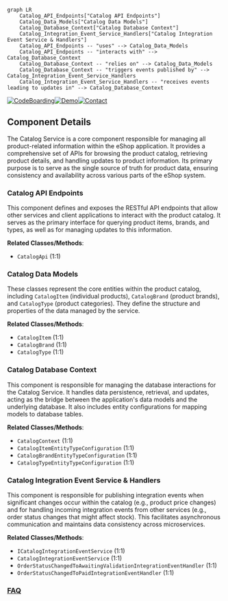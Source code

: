 ```mermaid
graph LR
    Catalog_API_Endpoints["Catalog API Endpoints"]
    Catalog_Data_Models["Catalog Data Models"]
    Catalog_Database_Context["Catalog Database Context"]
    Catalog_Integration_Event_Service_Handlers["Catalog Integration Event Service & Handlers"]
    Catalog_API_Endpoints -- "uses" --> Catalog_Data_Models
    Catalog_API_Endpoints -- "interacts with" --> Catalog_Database_Context
    Catalog_Database_Context -- "relies on" --> Catalog_Data_Models
    Catalog_Database_Context -- "triggers events published by" --> Catalog_Integration_Event_Service_Handlers
    Catalog_Integration_Event_Service_Handlers -- "receives events leading to updates in" --> Catalog_Database_Context
```
[![CodeBoarding](https://img.shields.io/badge/Generated%20by-CodeBoarding-9cf?style=flat-square)](https://github.com/CodeBoarding/GeneratedOnBoardings)[![Demo](https://img.shields.io/badge/Try%20our-Demo-blue?style=flat-square)](https://www.codeboarding.org/demo)[![Contact](https://img.shields.io/badge/Contact%20us%20-%20contact@codeboarding.org-lightgrey?style=flat-square)](mailto:contact@codeboarding.org)

## Component Details

The Catalog Service is a core component responsible for managing all product-related information within the eShop application. It provides a comprehensive set of APIs for browsing the product catalog, retrieving product details, and handling updates to product information. Its primary purpose is to serve as the single source of truth for product data, ensuring consistency and availability across various parts of the eShop system.

### Catalog API Endpoints
This component defines and exposes the RESTful API endpoints that allow other services and client applications to interact with the product catalog. It serves as the primary interface for querying product items, brands, and types, as well as for managing updates to this information.


**Related Classes/Methods**:

- `CatalogApi` (1:1)


### Catalog Data Models
These classes represent the core entities within the product catalog, including `CatalogItem` (individual products), `CatalogBrand` (product brands), and `CatalogType` (product categories). They define the structure and properties of the data managed by the service.


**Related Classes/Methods**:

- `CatalogItem` (1:1)
- `CatalogBrand` (1:1)
- `CatalogType` (1:1)


### Catalog Database Context
This component is responsible for managing the database interactions for the Catalog Service. It handles data persistence, retrieval, and updates, acting as the bridge between the application's data models and the underlying database. It also includes entity configurations for mapping models to database tables.


**Related Classes/Methods**:

- `CatalogContext` (1:1)
- `CatalogItemEntityTypeConfiguration` (1:1)
- `CatalogBrandEntityTypeConfiguration` (1:1)
- `CatalogTypeEntityTypeConfiguration` (1:1)


### Catalog Integration Event Service & Handlers
This component is responsible for publishing integration events when significant changes occur within the catalog (e.g., product price changes) and for handling incoming integration events from other services (e.g., order status changes that might affect stock). This facilitates asynchronous communication and maintains data consistency across microservices.


**Related Classes/Methods**:

- `ICatalogIntegrationEventService` (1:1)
- `CatalogIntegrationEventService` (1:1)
- `OrderStatusChangedToAwaitingValidationIntegrationEventHandler` (1:1)
- `OrderStatusChangedToPaidIntegrationEventHandler` (1:1)




### [FAQ](https://github.com/CodeBoarding/GeneratedOnBoardings/tree/main?tab=readme-ov-file#faq)
